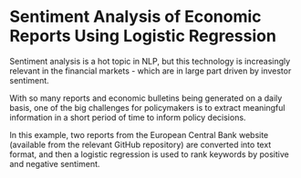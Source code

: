 # Sentiment Analysis of Economic Reports Using Logistic Regression

Sentiment analysis is a hot topic in NLP, but this technology is increasingly relevant in the financial markets - which are in large part driven by investor sentiment.

With so many reports and economic bulletins being generated on a daily basis, one of the big challenges for policymakers is to extract meaningful information in a short period of time to inform policy decisions.

In this example, two reports from the European Central Bank website (available from the relevant GitHub repository) are converted into text format, and then a logistic regression is used to rank keywords by positive and negative sentiment.

